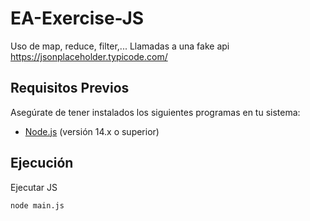 # EA-Exercise-JS

Uso de map, reduce, filter,... 
Llamadas a una fake api https://jsonplaceholder.typicode.com/

## Requisitos Previos

Asegúrate de tener instalados los siguientes programas en tu sistema:

- [Node.js](https://nodejs.org/) (versión 14.x o superior)

## Ejecución

Ejecutar JS
```
node main.js
```